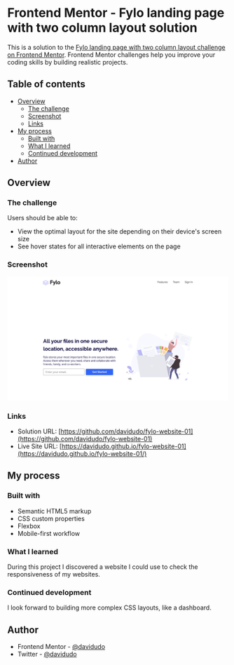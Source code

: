 # Frontend Mentor - Fylo landing page with two column layout solution

This is a solution to the [Fylo landing page with two column layout challenge on Frontend Mentor](https://www.frontendmentor.io/challenges/fylo-landing-page-with-two-column-layout-5ca5ef041e82137ec91a50f5). Frontend Mentor challenges help you improve your coding skills by building realistic projects. 

## Table of contents

- [Overview](#overview)
  - [The challenge](#the-challenge)
  - [Screenshot](#screenshot)
  - [Links](#links)
- [My process](#my-process)
  - [Built with](#built-with)
  - [What I learned](#what-i-learned)
  - [Continued development](#continued-development)
- [Author](#author)

## Overview

### The challenge

Users should be able to:

- View the optimal layout for the site depending on their device's screen size
- See hover states for all interactive elements on the page

### Screenshot

![Screenshot](./design/fylo-one-project.png)

### Links

- Solution URL: [https://github.com/davidudo/fylo-website-01](https://github.com/davidudo/fylo-website-01)
- Live Site URL: [https://davidudo.github.io/fylo-website-01](https://davidudo.github.io/fylo-website-01/)

## My process

### Built with

- Semantic HTML5 markup
- CSS custom properties
- Flexbox
- Mobile-first workflow

### What I learned

During this project I discovered a website I could use to check the responsiveness of my websites.

### Continued development

I look forward to building more complex CSS layouts, like a dashboard.

## Author

- Frontend Mentor - [@davidudo](https://www.frontendmentor.io/profile/davidudo)
- Twitter - [@davidudo](https://www.twitter.com/_davidudo)
